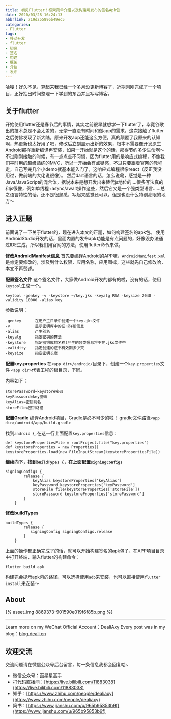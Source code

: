 ```yaml
---
title: 初见Flutter！框架简单介绍以及构建可发布的签名Apk包
date: 2020/03/28 16:24:13
abbrlink: 719d255896b49ec5
categories:
- Flutter
tags:
- 移动开发
- flutter
- 初见
- 签名
- 构建
- 框架
- 介绍
- 发布
---
```

哈喽！好久不见，算起来我已经一个多月没更新博客了，近期刚刚完成了一个项目，正好抽出时间整理一下学到的东西并且写写博客。

## 关于flutter
开始使用flutter还是春节后的事情，其实之前很早就想学一下flutter了，毕竟谷歌出的技术总是不会太差的，无奈一直没有时间和做app的需求，这次接触了flutter之后仿佛发现了新大陆，原来开发app还能这么方便，真的颠覆了我原来的认知啊，热更新也太好用了吧，修改后立刻显示出新的效果，根本不需要像开发原生Android那样重新编译再安装，如果一开始就是这个的话，那得节约多少生命啊～
不过刚刚接触的时候，有一点点点不习惯，因为flutter用的是响应式编程，不像我们平时用的超级熟练的MVC，所以一开始会有点疑惑，不过只要跟着官网的教程走，自己写完几个小demo就基本能入门了，这响应式编程很像react（反正我没用过，做前端的大佬说很像）。
然后dart语言的话，怎么说嘞，感觉是一种Java/JavaScript的混合体，据说本来是想开发出来替代js地位的....很多写法真的和js很像，例如单线程+async/await操作这些，然后它又是一个强类型语言......总之语言特性的话，还不是很熟悉，写起来感觉还可以，但是也没什么特别亮眼的地方～

## 进入正题
前面说了一下关于flutter的，现在进入本文的正题，如何构建签名的apk包。
使用AndroidStudio开发的话，里面内置的发布apk功能是有点问题的，好像没办法通过IDE生成，所以我们用官网的方法，使用flutter命令来做。

**修改AndroidManifest信息**
首先要编译Android的APP嘛，`AndroidManifest.xml`是肯定要修改的，涉及到什么权限，应用名称，应用图标，这些就先自己修改哈，本文不再赘述。

**配置签名文件**
这个签名文件，大家做Android开发的都有的啦，没有的话，使用`keytool`生成一个。
```
keytool -genkey -v -keystore ~/key.jks -keyalg RSA -keysize 2048 -validity 10000 -alias key
```
参数说明：
```
-genkey      在用户主目录中创建一个key.jks文件
-v           显示密钥库中的证书详细信息
-alias       产生别名
-keyalg      指定密钥的算法  
-keystore    指定密钥库的名称(产生的各类信息将不在.jks文件中
-validity    指定创建的证书有效期多少天
-keysize     指定密钥长度
```

**配置key.properties**
在`<app dir>/android/`目录下，创建一个`key.properties`文件
`<app dir>`代表工程的根目录，下同。

内容如下：
```
storePassword=keystore密码
keyPassword=key密码
keyAlias=密钥别名
storeFile=密钥路径
```

**配置Gradle**
编译Android项目，Gradle是必不可少的啦！
gradle文件路径`<app dir>/android/app/build.gradle`

找到`android {,`在这一行上面配置`key.properties`信息：
```
def keystorePropertiesFile = rootProject.file("key.properties")
def keystoreProperties = new Properties()
keystoreProperties.load(new FileInputStream(keystorePropertiesFile))
```

**继续向下，找到`buildTypes {`，在上面配置`signingConfigs`**
```
signingConfigs {
        release {
            keyAlias keystoreProperties['keyAlias']
            keyPassword keystoreProperties['keyPassword']
            storeFile file(keystoreProperties['storeFile'])
            storePassword keystoreProperties['storePassword']
        }
    }
```

**修改buildTypes**
```
buildTypes {
        release {
           signingConfig signingConfigs.release
        }
    }
```

上面的操作都正确完成了的话，就可以开始构建签名的apk包了，在APP项目目录中打开终端，输入flutter的构建命令：
```
flutter build apk
```
构建完会提示apk包的路径，可以选择使用`adb`来安装，也可以直接使用`flutter install`来安装～

## About
{% asset_img 8869373-901590e019f6f85b.png %}

---------------
Learn more on my WeChat Official Account：DealiAxy
Every post was in my blog：[blog.deali.cn](http://blog.deali.cn)

## 欢迎交流
交流问题请在微信公众号后台留言，每一条信息我都会回复哈~
- 微信公众号：画星星高手
- 打代码直播间：[https://live.bilibili.com/11883038](https://live.bilibili.com/11883038)
- 知乎：[https://www.zhihu.com/people/dealiaxy](https://www.zhihu.com/people/dealiaxy)
- 简书：[https://www.jianshu.com/u/965b95853b9f](https://www.jianshu.com/u/965b95853b9f)
